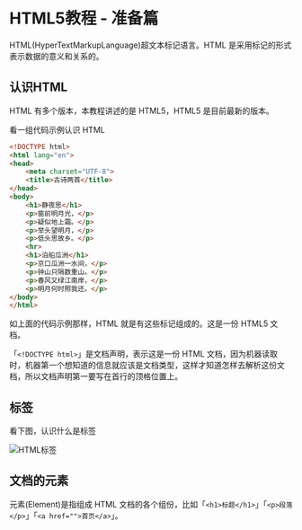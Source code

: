 # HTML5教程 - 准备篇

HTML(HyperTextMarkupLanguage)超文本标记语言。HTML 是采用标记的形式表示数据的意义和关系的。

## 认识HTML

HTML 有多个版本，本教程讲述的是 HTML5，HTML5 是目前最新的版本。

看一组代码示例认识 HTML

```html
<!DOCTYPE html>
<html lang="en">
<head>
    <meta charset="UTF-8">
    <title>古诗两首</title>
</head>
<body>
    <h1>静夜思</h1>
    <p>窗前明月光，</p>
    <p>疑似地上霜。</p>
    <p>举头望明月，</p>
    <p>低头思故乡。</p>
    <hr>
    <h1>泊船瓜洲</h1>
    <p>京口瓜洲一水间，</p>
    <p>钟山只隔数重山。</p>
    <p>春风又绿江南岸，</p>
    <p>明月何时照我还。</p>
</body>
</html>
```

如上面的代码示例那样，HTML 就是有这些标记组成的。这是一份 HTML5 文档。

「`<!DOCTYPE html>`」是文档声明，表示这是一份 HTML 文档，因为机器读取时，机器第一个想知道的信息就应该是文档类型，这样才知道怎样去解析这份文档，所以文档声明第一要写在首行的顶格位置上。

## 标签

看下图，认识什么是标签

![HTML标签](/images/learn/html-code2.png)

## 文档的元素

元素(Element)是指组成 HTML 文档的各个组份，比如「`<h1>标题</h1>`」「`<p>段落</p>`」「`<a href="">首页</a>`」。